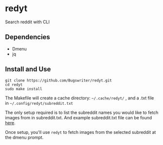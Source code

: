 # redyt
Search reddit with CLI

## Dependencies
- Dmenu
- jq


## Install and Use

```
git clone https://github.com/Bugswriter/redyt.git
cd redyt
sudo make install
```

The Makefile will create a cache directory: `~/.cache/redyt/` , and a .txt file in `~/.config/redyt/subreddit.txt`

The only setup required is to list the subreddit names you would like to fetch images from in subreddit.txt. And
example subreddit.txt file can be found [here](http://0x0.st/-rbq.txt).

Once setup, you'll use `redyt` to fetch images from the selected subreddit at the dmenu prompt.

